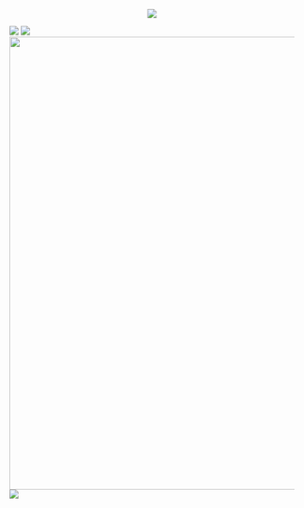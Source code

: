 
<p align="center">
<img src="https://readme-typing-svg.demolab.com?font=Orbitron&size=25&pause=1000&center=true&vCenter=true&random=false&width=600&lines=Welcome+to+my+GitHub+profile+page!;I+am+super+obsessed+with+programming!" />
</p>


<picture>
  <source
    srcset="https://github-readme-stats.vercel.app/api?username=wlunan&show_icons=true&hide_border=true&line_height=24&theme=dark"
    media="(prefers-color-scheme: dark)"
  />
  <img src="https://github-readme-stats.vercel.app/api?username=wlunan&show_icons=true&hide_border=true&line_height=24" />
</picture>
<picture>
  <source
    srcset="https://github-readme-stats.vercel.app/api/top-langs/?username=wlunan&layout=compact&hide_border=true&langs_count=8&theme=dark"
    media="(prefers-color-scheme: dark)"
  />
  <img src="https://github-readme-stats.vercel.app/api/top-langs/?username=wlunan&layout=compact&hide_border=true&langs_count=8" />
</picture>

<img width="800" src="https://github-readme-activity-graph.vercel.app/graph?username=wlunan&theme=github-compact&hide_border=true&area=true" />


<img align="center" src="https://go-skill-icons.vercel.app/api/icons?i=java,python,c,html,css,js,md,vue,docker,linux,idea,pycharm,vscode,git,maven">



